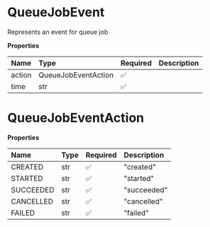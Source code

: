 # QueueJobEvent

Represents an event for queue job

**Properties**

| Name   | Type                | Required | Description |
| :----- | :------------------ | :------- | :---------- |
| action | QueueJobEventAction | ✅       |             |
| time   | str                 | ✅       |             |

# QueueJobEventAction

**Properties**

| Name      | Type | Required | Description |
| :-------- | :--- | :------- | :---------- |
| CREATED   | str  | ✅       | "created"   |
| STARTED   | str  | ✅       | "started"   |
| SUCCEEDED | str  | ✅       | "succeeded" |
| CANCELLED | str  | ✅       | "cancelled" |
| FAILED    | str  | ✅       | "failed"    |
